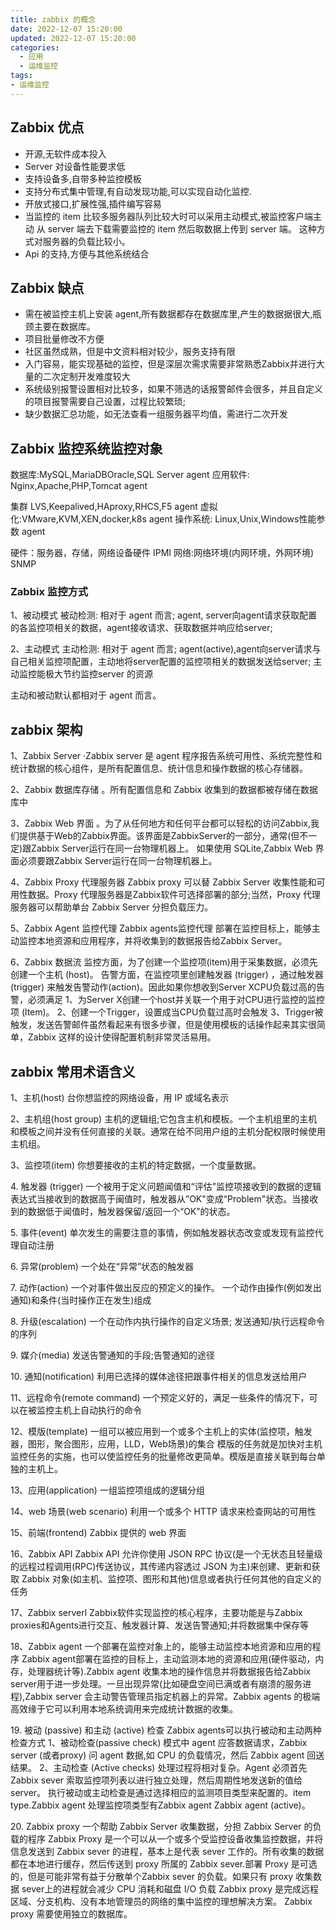 ```yaml
---
title: zabbix 的概念
date: 2022-12-07 15:20:00
updated: 2022-12-07 15:20:00
categories:
  - 应用
  - 运维监控
tags:
- 运维监控
---
```


## Zabbix 优点

* 开源,无软件成本投入
* Server 对设备性能要求低
* 支持设备多,自带多种监控模板
* 支持分布式集中管理,有自动发现功能,可以实现自动化监控.
* 开放式接口,扩展性强,插件编写容易
* 当监控的 item 比较多服务器队列比较大时可以采用主动模式,被监控客户端主动 从 server 端去下载需要监控的 item 然后取数据上传到 server 端。 这种方式对服务器的负载比较小。
* Api 的支持,方便与其他系统结合

## Zabbix 缺点

* 需在被监控主机上安装 agent,所有数据都存在数据库里,产生的数据据很大,瓶颈主要在数据库。
* 项目批量修改不方便
* 社区虽然成熟，但是中文资料相对较少，服务支持有限
* 入门容易，能实现基础的监控，但是深层次需求需要非常熟悉Zabbix并进行大量的二次定制开发难度较大
* 系统级别报警设置相对比较多，如果不筛选的话报警邮件会很多，并且自定义的项目报警需要自己设置，过程比较繁琐;
* 缺少数据汇总功能，如无法查看一组服务器平均值，需进行二次开发

## Zabbix 监控系统监控对象

数据库:MySQL,MariaDBOracle,SQL Server agent
应用软件: Nginx,Apache,PHP,Tomcat agent

集群 LVS,Keepalived,HAproxy,RHCS,F5 agent
虚拟化:VMware,KVM,XEN,docker,k8s agent
操作系统: Linux,Unix,Windows性能参数 agent

硬件：服务器，存储，网络设备硬件 IPMI
网络:网络环境(内网环境，外网环境) SNMP

### Zabbix 监控方式

1、被动模式
被动检测: 相对于 agent 而言; agent, server向agent请求获取配置的各监控项相关的数据，agent接收请求、获取数据并响应给server;

2、主动模式
主动检测: 相对于 agent 而言; agent(active),agent向server请求与自己相关监控项配置，主动地将server配置的监控项相关的数据发送给server;
主动监控能极大节约监控server 的资源

主动和被动默认都相对于 agent 而言。

## zabbix 架构

1、Zabbix Server
·Zabbix server 是 agent 程序报告系统可用性、系统完整性和统计数据的核心组件，是所有配置信息、统计信息和操作数据的核心存储器。

2、Zabbix 数据库存储
。所有配置信息和 Zabbix 收集到的数据都被存储在数据库中

3、Zabbix Web 界面
。为了从任何地方和任何平台都可以轻松的访问Zabbix,我们提供基于Web的Zabbix界面。该界面是ZabbixServer的一部分，通常(但不一定)跟Zabbix Server运行在同一台物理机器上。
如果使用 SQLite,Zabbix Web 界面必须要跟Zabbix Server运行在同一台物理机器上。

4、Zabbix Proxy 代理服务器
Zabbix proxy 可以替 Zabbix Server 收集性能和可用性数据。Proxy 代理服务器是Zabbix软件可选择部署的部分;当然，Proxy 代理服务器可以帮助单台 Zabbix Server 分担负载压力。

5、Zabbix Agent 监控代理
Zabbix agents监控代理 部署在监控目标上，能够主动监控本地资源和应用程序，并将收集到的数据报告给Zabbix Server。

6、Zabbix 数据流
监控方面，为了创建一个监控项(item)用于采集数据，必须先创建一个主机 (host)。
告警方面，在监控项里创建触发器 (trigger) ，通过触发器(trigger) 来触发告警动作(action)。因此如果你想收到Server XCPU负载过高的告警，必须满足
1、为Server X创建一个host并关联一个用于对CPU进行监控的监控项 (ltem)。
2、创建一个Trigger，设置成当CPU负载过高时会触发
3、Trigger被触发，发送告警邮件虽然看起来有很多步骤，但是使用模板的话操作起来其实很简单，Zabbix 这样的设计使得配置机制非常灵活易用。

## zabbix 常用术语含义

1、主机(host)
台你想监控的网络设备，用 IP 或域名表示

2、主机组(host group)
主机的逻辑组;它包含主机和模板。一个主机组里的主机和模板之间并没有任何直接的关联。通常在给不同用户组的主机分配权限时候使用主机组。

3、监控项(item)
你想要接收的主机的特定数据，一个度量数据。

4\. 触发器 (trigger)
一个被用于定义问题闻值和“评估”监控项接收到的数据的逻辑表达式当接收到的数据高于闽值时，触发器从”OK"变成“Problem"状态。当接收到的数据低于闻值时，触发器保留/返回一个“OK”的状态。

5\. 事件(event)
单次发生的需要注意的事情，例如触发器状态改变或发现有监控代理自动注册

6\. 异常(problem)
一个处在“异常”状态的触发器

7\. 动作(action)
一个对事件做出反应的预定义的操作。
一个动作由操作(例如发出通知)和条件(当时操作正在发生)组成

8\. 升级(escalation)
一个在动作内执行操作的自定义场景; 发送通知/执行远程命令的序列

9\. 媒介(media)
发送告警通知的手段;告警通知的途径

10\. 通知(notification)
利用已选择的媒体途径把跟事件相关的信息发送给用户

11、远程命令(remote command)
一个预定义好的，满足一些条件的情况下，可以在被监控主机上自动执行的命令

12、模版(template)
一组可以被应用到一个或多个主机上的实体(监控项，触发器，图形，聚合图形，应用，LLD，Web场景)的集合
模版的任务就是加快对主机监控任务的实施，也可以使监控任务的批量修改更简单。模版是直接关联到每台单独的主机上。

13、应用(application)
一组监控项组成的逻辑分组

14、web 场景(web scenario)
利用一个或多个 HTTP 请求来检查网站的可用性

15、前端(frontend)
Zabbix 提供的 web 界面

16、Zabbix API
Zabbix API 允许你使用 JSON RPC 协议(是一个无状态且轻量级的远程过程调用(RPC)传送协议，其传递内容透过 JSON 为主)来创建、更新和获取 Zabbix 对象(如主机、监控项、图形和其他)信息或者执行任何其他的自定义的任务

17、Zabbix serverl
Zabbix软件实现监控的核心程序，主要功能是与Zabbix proxies和Agents进行交互、触发器计算、发送告警通知;并将数据集中保存等

18、Zabbix agent
一个部署在监控对象上的，能够主动监控本地资源和应用的程序
Zabbix agent部署在监控的目标上，主动监测本地的资源和应用(硬件驱动，内存，处理器统计等).Zabbix agent 收集本地的操作信息并将数据报告给Zabbix server用于进一步处理。一旦出现异常(比如硬盘空间已满或者有崩溃的服务进程),Zabbix server 会主动警告管理员指定机器上的异常。Zabbix agents 的极端高效缘于它可以利用本地系统调用来完成统计数据的收集。

19\. 被动 (passive) 和主动 (active) 检查
Zabbix agents可以执行被动和主动两种检查方式
1、被动检查(passive check) 模式中 agent 应答数据请求，Zabbix server (或者proxy) 问 agent 数据,如 CPU 的负载情况，然后 Zabbix agent 回送结果。
2、主动检查 (Active checks) 处理过程将相对复杂。Agent 必须首先 Zabbix sever 索取监控项列表以进行独立处理，然后周期性地发送新的值给 server。
执行被动或主动检查是通过选择相应的监测项目类型来配置的。item type.Zabbix agent 处理监控项类型有Zabbix agent  Zabbix agent (active)。

20\. Zabbix proxy
一个帮助 Zabbix Server 收集数据，分担 Zabbix Server 的负载的程序
Zabbix Proxy 是一个可以从一个或多个受监控设备收集监控数据，并将信息发送到 Zabbix sever 的进程，基本上是代表 sever 工作的。所有收集的数据都在本地进行缓存，然后传送到 proxy 所属的 Zabbix sever.部署 Proxy 是可选的，但是可能非常有益于分散单个Zabbix sever 的负载。如果只有 proxy 收集数据 sever上的进程就会减少 CPU 消耗和磁盘 I/O 负载
Zabbix proxy 是完成远程区域、分支机构、没有本地管理员的网络的集中监控的理想解决方案。
Zabbix proxy 需要使用独立的数据库。
